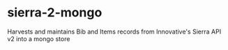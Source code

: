 # sierra-2-mongo
Harvests and maintains Bib and Items records from Innovative's Sierra API v2 into a mongo store
